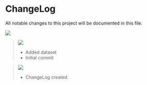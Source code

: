 # ChangeLog

All notable changes to this project will be documented in this file.

![](https://img.shields.io/badge/Unreleased-gold)

> ![](https://img.shields.io/badge/FEATS-blue)
> - Added dataset
> - Initial commit

> ![](https://img.shields.io/badge/DOCS-violet)
> - ChangeLog created